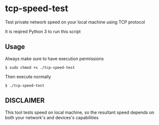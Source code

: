 # tcp-speed-test
Test private network speed on your local machine using TCP protocol

It is reqired Python 3 to run this script

## Usage

Always make sure to have execution permissions 


	$ sudo chmod +x ./tcp-speed-test


Then execute normally

	$ ./tcp-speed-test


## DISCLAIMER
This tool tests speed on local machine, so the resultant speed depends on both your network's and devices's capabilities
